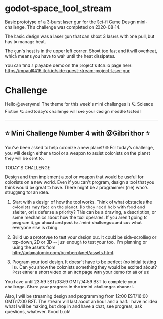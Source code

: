 # godot-space_tool_stream
Basic prototype of a 3-burst laser gun for the Sci-fi Game Design mini-challenge. This challenge was completed on 2020-08-14.

The basic design was a laser gun that can shoot 3 lasers with one pull, but has to manage heat.

The gun's heat is in the upper left corner. Shoot too fast and it will overheat, which means you have to wait until the heat dissipates.

You can find a playable demo on the project's itch.io page here: https://mpaul0416.itch.io/side-quest-stream-project-laser-gun

# Challenge
Hello @everyone! The theme for this week's mini challenges is :ringed_planet: Science Fiction :ringed_planet:  and today’s challenge will see your design meddle tested!

-----------------------------------------------------------------
:star: Mini Challenge Number 4 with @Gilbrilthor :star: 
-----------------------------------------------------------------

You've been asked to help colonize a new planet! :globe_with_meridians: For today's challenge, you will design either a tool or a weapon to assist colonists on the planet they will be sent to.

TODAY'S CHALLENGE

Design and then implement a tool or weapon that would be useful for colonists on a new world. Even if you can't program, design a tool that you think would be great to have. There might be a programmer (me) who's struggling for an idea.

1. Start with a design of how the tool works. Think of what obstacles the colonists may face on the planet. Do they need help with food and shelter, or is defense a priority? This can be a drawing, a description, or some mechanics about how the tool operates. If you aren't going to program it, go ahead and post to #mini-challenges and see what everyone else is doing.

2. Build up a prototype to test your design out. It could be side-scrolling or top-down, 2D or 3D -- just enough to test your tool. I'm planning on using the assets from http://adamatomic.com/bomberplanet/assets.html.

3. Program your tool design. It doesn't have to be perfect (no initial testing is). Can you show the colonists something they would be excited about? Post either a short video or an itch page with your demo for all of us!

You have until 23:59 EST/03:59 GMT/04:59 BST to complete your challenge. Share your progress in the #mini-challenges channel.

Also, I will be streaming design and programming from 12:00 EST/16:00 GMT/17:00 BST. The stream will last about an hour and a half. I have no idea what I will be making, but drop in and have a chat, see progress, ask questions, whatever. Good Luck!
